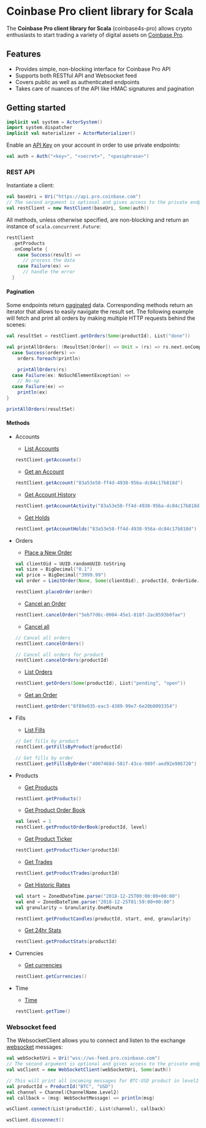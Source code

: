 # Coinbase Pro client library for Scala
The **Coinbase Pro client library for Scala** (coinbase4s-pro) allows crypto enthusiasts to start trading a variety of digital assets on [Coinbase Pro](https://pro.coinbase.com).

## Features
* Provides simple, non-blocking interface for Coinbase Pro API
* Supports both RESTful API and Websocket feed
* Covers public as well as authenticated endpoints
* Takes care of nuances of the API like HMAC signatures and pagination

## Getting started

```scala
implicit val system = ActorSystem()
import system.dispatcher
implicit val materializer = ActorMaterializer()
```

Enable an [API Key](https://pro.coinbase.com/profile/api) on your account in order to use private endpoints:
```scala
val auth = Auth("<key>", "<secret>", "<passphrase>")
```

### REST API
Instantiate a client:
```scala
val baseUri = Uri("https://api.pro.coinbase.com")
// The second argument is optional and gives access to the private endpoints
val restClient = new RestClient(baseUri, Some(auth))
```

All methods, unless otherwise specified, are non-blocking and return an instance of `scala.concurrent.Future`:
```scala
restClient
  .getProducts
  .onComplete {
    case Success(result) => 
      // process the data
    case Failure(ex) => 
      // handle the error
  }
```

#### Pagination
Some endpoints return [paginated](https://docs.pro.coinbase.com/#pagination) data. Corresponding methods return an iterator that allows to easily navigate the result set. The following example will fetch and print all orders by making multiple HTTP requests behind the scenes:

```scala
val resultSet = restClient.getOrders(Some(productId), List("done"))

val printAllOrders: (ResultSet[Order]) => Unit = (rs) => rs.next.onComplete {
  case Success(orders) =>
    orders.foreach(println)

    printAllOrders(rs)
  case Failure(ex: NoSuchElementException) =>
    // No-op
  case Failure(ex) =>
    println(ex) 
}

printAllOrders(resultSet)
```

#### Methods
- Accounts
  - [List Accounts](https://docs.pro.coinbase.com/#list-accounts)
  ```scala
  restClient.getAccounts()
  ```

  - [Get an Account](https://docs.pro.coinbase.com/#get-an-account)
  ```scala
  restClient.getAccount("83a53e58-ff4d-4938-956a-dc84c17b818d")
  ```

  - [Get Account History](https://docs.pro.coinbase.com/#get-account-history)
  ```scala
  restClient.getAccountActivity("83a53e58-ff4d-4938-956a-dc84c17b818d")
  ```

  - [Get Holds](https://docs.pro.coinbase.com/#get-holds)
  ```scala
  restClient.getAccountHolds("83a53e58-ff4d-4938-956a-dc84c17b818d")
  ```

- Orders
  - [Place a New Order](https://docs.pro.coinbase.com/#place-a-new-order)
  ```scala
  val clientOid = UUID.randomUUID.toString
  val size = BigDecimal("0.1")
  val price = BigDecimal("3999.99")
  val order = LimitOrder(None, Some(clientOid), productId, OrderSide.Buy, size, price)

  restClient.placeOrder(order)
  ```

  - [Cancel an Order](https://docs.pro.coinbase.com/#cancel-an-order)
  ```scala
  restClient.cancelOrder("5eb77d6c-0004-45e1-818f-2ac8593b0fae")
  ```

  - [Cancel all](https://docs.pro.coinbase.com/#cancel-all)
  ```scala
  // Cancel all orders
  restClient.cancelOrders()

  // Cancel all orders for product
  restClient.cancelOrders(productId)
  ```

  - [List Orders](https://docs.pro.coinbase.com/#list-orders)
  ```scala
  restClient.getOrders(Some(productId), List("pending", "open"))
  ```

  - [Get an Order](https://docs.pro.coinbase.com/#get-an-order)
  ```scala
  restClient.getOrder("6f89e035-eac3-4389-99e7-6e20b0093354")
  ```

- Fills
  - [List Fills](https://docs.pro.coinbase.com/#list-fills)
  ```scala
  // Get fills by product
  restClient.getFillsByProduct(productId)

  // Get fills by order
  restClient.getFillsByOrder("4007468d-581f-43ce-989f-aed92e986720")
  ```

- Products
  - [Get Products](https://docs.pro.coinbase.com/#get-products)
  ```scala
  restClient.getProducts()
  ```

  - [Get Product Order Book](https://docs.pro.coinbase.com/#get-product-order-book)
  ```scala
  val level = 1
  restClient.getProductOrderBook(productId, level)
  ```

  - [Get Product Ticker](https://docs.pro.coinbase.com/#get-product-ticker)
  ```scala
  restClient.getProductTicker(productId)
  ```

  - [Get Trades](https://docs.pro.coinbase.com/#get-trades)
  ```scala
  restClient.getProductTrades(productId)
  ```

  - [Get Historic Rates](https://docs.pro.coinbase.com/#get-historic-rates)
  ```scala
  val start = ZonedDateTime.parse("2018-12-25T00:00:00+00:00")
  val end = ZonedDateTime.parse("2018-12-25T01:59:00+00:00")
  val granularity = Granularity.OneMinute

  restClient.getProductCandles(productId, start, end, granularity)
  ```

  - [Get 24hr Stats](https://docs.pro.coinbase.com/#get-24hr-stats)
  ```scala
  restClient.getProductStats(productId)
  ```

- Currencies
  - [Get currencies](https://docs.pro.coinbase.com/#currencies)
  ```scala
  restClient.getCurrencies()
  ```

- Time
  - [Time](https://docs.pro.coinbase.com/#time)
  ```scala
  restClient.getTime()
  ```

### Websocket feed
The WebsocketClient allows you to connect and listen to the exchange [websocket](https://docs.pro.coinbase.com/#websocket-feed) messages:
```scala
val webSocketUri = Uri("wss://ws-feed.pro.coinbase.com")
// The second argument is optional and gives access to the private endpoints
val wsClient = new WebSocketClient(webSocketUri, Some(auth))

// This will print all incoming messages for BTC-USD product in level2 channel
val productId = ProductId("BTC", "USD")
val channel = Channel(ChannelName.Level2)
val callback = (msg: WebSocketMessage) => println(msg)

wsClient.connect(List(productId), List(channel), callback)

wsClient.disconnect()
```
